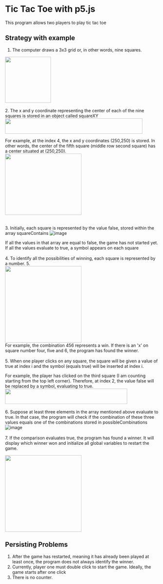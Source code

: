 # Tic Tac Toe with p5.js

This program allows two players to play tic tac toe

## Strategy with example

1. The computer draws a 3x3 grid or, in other words, nine squares.
<img src="https://user-images.githubusercontent.com/53101129/212801673-6f6b6a56-2487-4c9b-8517-7608496ca6cd.png" width="150" height="150">
<br><br>
2. The x and y coordinate representing the center of each of the nine squares is stored in an object called squareXY
<br>
<img src="https://user-images.githubusercontent.com/53101129/212807742-57b0dc0b-441a-42cb-913f-106cb3bc7953.png" width="450" height="50">

For example, at the index 4, the x and y coordinates (250,250) is stored.
In other words, the center of the fifth square (middle row second square) has a center situated at (250,250).
<br>
<img src="https://user-images.githubusercontent.com/53101129/212803283-0f9306ad-4545-4030-8c58-9361b6e0fc60.png" width="250" height="200">
 <br><br>                                                                                                                                  	 
3. Initially, each square is represented by the value false, stored within the array squareContains
![image](https://user-images.githubusercontent.com/53101129/212803481-b3333d9d-d79d-4f37-9018-f226cbc120f7.png)

If all the values in that array are equal to false, the game has not started yet.
If all the values evaluate to true, a symbol appears on each square
<br><br>
4. To identify all the possibilities of winning, each square is represented by a number.
5. <br>
<img src="https://user-images.githubusercontent.com/53101129/212804546-7f0d6b7f-c4ee-4bb0-83b7-0152d5f89c15.png" width="250" height="250">
<br>
For example, the combination 456 represents a win. If there is an 'x' on square number four, five and 6, the program has found the winner. 
<br><br>
5. When one player clicks on any square, the square will be given a value of true at index i and the symbol (equals true) will be inserted at index i.

For example, the player has clicked on the third square (I am counting starting from the top left corner).
Therefore, at index 2, the value false will be replaced by a symbol, evaluating to true.
<br>
<img src="https://user-images.githubusercontent.com/53101129/212805258-2b34a5aa-4772-43ec-9ae9-85eef9a55c93.png" width="400" height="50">
<br><br>
6. Suppose at least three elements in the array mentioned above evaluate to true. In that case, the program will check if the combination of these three values equals one of the combinations stored in possibleCombinations
![image](https://user-images.githubusercontent.com/53101129/212806214-0afa1b3c-4aeb-41a1-919b-d7f27f4af840.png)
<br><br>
7. If the comparison evaluates true, the program has found a winner. It will display which winner won and initialize all global variables to restart the game.
 
<img src="https://user-images.githubusercontent.com/53101129/212806859-30f87445-e20f-4281-9259-079e2c5daf10.png" width="250" height="250">


## Persisting Problems
1. After the game has restarted, meaning it has already been played at least once, the program does not always
identify the winner.
2. Currently, player one must double click to start the game. Ideally, the game starts after one click
3. There is no counter.

